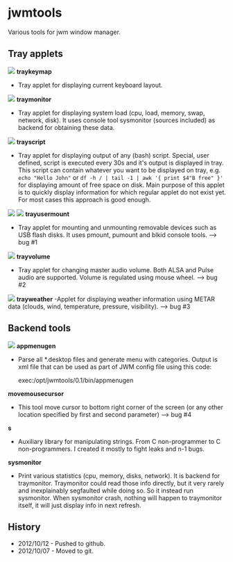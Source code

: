 jwmtools
========

Various tools for jwm window manager.

Tray applets
------------

![](https://github.com/kostelnik/jwmtools/raw/master/doc/traykeymap.png) **traykeymap**
- Tray applet for displaying current keyboard layout.

![](https://github.com/kostelnik/jwmtools/raw/master/doc/traymonitor.png) **traymonitor**
- Tray applet for displaying system load (cpu, load, memory, swap, network, 
disk). It uses console tool sysmonitor (sources included) as backend for 
obtaining these data.
                         
![](https://github.com/kostelnik/jwmtools/raw/master/doc/trayscript.png) **trayscript**
- Tray applet for displaying output of any (bash) script. Special, user defined,
script is executed every 30s and it's output is displayed in tray. This
script can contain whatever you want to be displayed on tray, e.g. 
`echo "Hello John"` or `df -h / | tail -1 | awk '{ print $4"B free" }'` for
displaying amount of free space on disk. Main purpose of this applet is to
quickly display information for which regular applet do not exist yet. For most
cases this approach is good enough.

![](https://github.com/kostelnik/jwmtools/raw/master/doc/trayusermount.png) ![](https://github.com/kostelnik/jwmtools/raw/master/doc/trayusermount2.png) **trayusermount**
- Tray applet for mounting and unmounting removable devices such as USB flash
disks. It uses pmount, pumount and blkid console tools. --> bug #1

![](https://github.com/kostelnik/jwmtools/raw/master/doc/trayvolume.png) **trayvolume**
- Tray applet for changing master audio volume. Both ALSA and Pulse audio are
supported. Volume is regulated using mouse wheel. --> bug #2

![](https://github.com/kostelnik/jwmtools/raw/master/doc/trayweather1.png) **trayweather**
-Applet for displaying weather information using METAR data (clouds, wind, 
temperature, pressure, visibility). --> bug #3

Backend tools
-------------

![](https://github.com/kostelnik/jwmtools/raw/master/doc/appmenugen.png) **appmenugen**
- Parse all *.desktop files and generate menu with categories. Output is xml
file that can be used as part of JWM config file using this code:

    <!-- application menu -->
    <RootMenu height="24" onroot="6">
        <Include>exec:/opt/jwmtools/0.1/bin/appmenugen</Include>
    </RootMenu>

**movemousecursor**
- This tool move cursor to bottom right corner of the screen (or any other
location specified by first and second parameter) --> bug #4

**s**
- Auxiliary library for manipulating strings. From C non-programmer to C 
non-programmers. I created it mostly to fight leaks and n-1 bugs.

**sysmonitor**
- Print various statistics (cpu, memory, disks, network). It is backend for
traymonitor. Traymonitor could read those info directly, but it very rarely
and inexplainably segfaulted while doing so. So it instead run sysmonitor. 
When sysmonitor crash, nothing will happen to traymonitor itself, it will 
just display info in next refresh.

History
-------

- 2012/10/12 - Pushed to github.
- 2012/10/07 - Moved to git.
